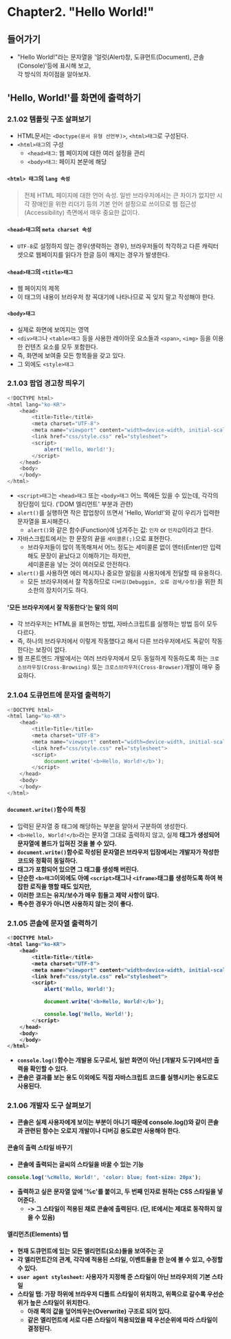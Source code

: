 # Chapter2. "Hello World!"
## 들어가기
-  "Hello World!"라는 문자열을 '얼럿(Alert)창, 도큐먼트(Document), 콘솔(Console)'등에 표시해 보고, <br> 각 방식의 차이점을 알아보자.

## 'Hello, World!'를 화면에 출력하기

### 2.1.02 템플릿 구조 살펴보기

- HTML문서는 `<Doctype(문서 유형 선언부)>`, `<html>태그`로 구성된다.
- `<html>태그`의 구성
    -  `<head>태그`: 웹 페이지에 대한 여러 설정을 관리
    -  `<body>태그`: 페이지 본문에 해당


#### `<html> 태그`의 `lang 속성`
> 전체 HTML 페이지에 대한 언어 속성. 일반 브라우저에서는 큰 차이가 없지만
> 시각 장애인을 위한 리더기 등의 기본 언어 설정으로 쓰이므로 
> 웹 접근성(Accessibility) 측면에서 매우 중요한 값이다.

####   `<head>태그`의 `meta charset 속성` 
- `UTF-8`로 설정하지 않는 경우(생략하는 경우), 브라우저들이 착각하고 다른 캐릭터셋으로 웹페이지를 읽다가 한글 등이 깨지는 경우가 발생한다.


####  `<head>태그`의 `<title>태그`
- 웹 페이지의 제목
- 이 태그의 내용이 브라우저 창 꼭대기에 나타나므로 꼭 잊지 말고 작성해야 한다.

####  `<body>태그`
- 실제로 화면에 보여지는 영역
- `<div>태그`나 `<table>태그` 등을 사용한 레이아웃 요소들과 `<span>`, `<img>` 등을 이용한 컨텐츠 요소를 모두 포함한다.
- 즉, 화면에 보여줄 모든 항목들을 갖고 있다.
- 그 외에도 `<style>태그`


###  2.1.03 팝업 경고창 띄우기
```js
<!DOCTYPE html>
<html lang="ko-KR">
    <head>
        <title>Title</title>
        <meta charset="UTF-8">
        <meta name="viewport" content="width=device-width, initial-scale=1">
        <link href="css/style.css" rel="stylesheet">
        <script>
            alert('Hello, World!');
        </script>
    </head>
    <body>
    </body>
</html>
```

- `<script>태그`는 `<head>태그` 또는 `<body>태그` 어느 쪽에든 있을 수 있는데, 각각의 장단점이 있다. ('DOM 엘리먼트' 부분과 관련)
- `alert()`를 실행하면 작은 팝업창이 뜨면서 'Hello, World!'와 같이 우리가 입력한 문자열을 표시해준다.
    - `alert()`와 같은 함수(Function)에 넘겨주는 값: `인자` or `인자값`이라고 한다.
- 자바스크립트에서는 한 문장의 끝을 `세미콜론(;)`으로 표현한다.
    - 브라우저들이 많이 똑똑해져서 어느 정도는 세미콜론 없이 엔터(Enter)만 입력해도 문장이 끝났다고 이해하기는 하지만, <br> 세미콜론을 넣는 것이 여러모로 안전하다.
- `alert()`를 사용하면 에러 메시지나 중요한 알림을 사용자에게 전달할 때 유용하다.
    - 모든 브라우저에서 잘 작동하므로 `디버깅(Debuggin, 오류 검색/수정)`을 위한 최소한의 장치이기도 하다.

####  '모든 브라우저에서 잘 작동한다'는 말의 의미
- 각 브라우저는 HTML을 표현하는 방법, 자바스크립트를 실행하는 방법 등이 모두 다르다. 
- 즉, 하나의 브라우저에서 이렇게 작동했다고 해서 다른 브라우저에서도 독같이 작동한다는 보장이 없다.
- 웹 프론트엔드 개발에서는 여러 브라우저에서 모두 동일하게 작동하도록 하는 `크로스브라우징(Cross-Browsing)` 또는 `크로스브라우저(Cross-Browser)`개발이 매우 중요하다.


### 2.1.04 도큐먼트에 문자열 출력하기

```js
<!DOCTYPE html>
<html lang="ko-KR">
    <head>
        <title>Title</title>
        <meta charset="UTF-8">
        <meta name="viewport" content="width=device-width, initial-scale=1">
        <link href="css/style.css" rel="stylesheet">
        <script>
            document.write('<b>Hello, World!</b>');
        </script>
    </head>
    <body>
    </body>
</html>
```
####  `document.write()`함수의 특징
- 입력된 문자열 중 태그에 해당하는 부분을 알아서 구분하여 생성한다.
- `<b>Hello, World!</b>`라는 문자열 그대로 출력하지 않고, 실제 <b>태그가 생성되어 문자열에 볼드가 입혀진 것을 볼 수 있다.
- `document.write()`함수로 작성된 문자열은 브라우저 입장에서는 개발자가 작성한 코드와 정확히 동일하다.
- 태그가 포함되어 있으면 그 태그를 생성해 버린다.
- 단순한 `<b>태그`이외에도 아예 `<script>`태그나 `<iframe>`태그를 생성하도록 하여 복잡한 로직을 행할 때도 있지만,
- 이러한 코드는 유지/보수가 매우 힘들고 제약 사항이 많다.
- 특수한 경우가 아니면 사용하지 않는 것이 좋다.
    
### 2.1.05 콘솔에 문자열 출력하기
```js
<!DOCTYPE html>
<html lang="ko-KR">
    <head>
        <title>Title</title>
        <meta charset="UTF-8">
        <meta name="viewport" content="width=device-width, initial-scale=1">
        <link href="css/style.css" rel="stylesheet">
        <script>
            alert('Hello, World!');

            document.write('<b>Hello, World!</b>');

            console.log('Hello, World!');
        </script>
    </head>
    <body>
    </body>
</html>
```
- `console.log()`함수는 개발용 도구로서, 일반 화면이 아닌 [개발자 도구]에서만 출력을 확인할 수 있다.
- 콘솔은 결과를 보는 용도 이외에도 직접 자바스크립트 코드를 실행시키는 용도로도 사용된다.

### 2.1.06 개발자 도구 살펴보기

- 콘솔은 실제 사용자에게 보이는 부분이 아니기 때문에 console.log()와 같이 콘솔과 관련된 함수는 오로지 개발이나 디버깅 용도로만 사용해야 한다.

####  콘솔의 출력 스타일 바꾸기
-  콘솔에 출력되는 글씨의 스타일을 바꿀 수 있는 기능
```js
console.log('%cHello, World!', 'color: blue; font-size: 20px');
```
- 출력하고 싶은 문자열 앞에 '%c'를 붙이고, 두 번째 인자로 원하는 CSS 스타일을 넣어준다. 
    - -> 그 스타일이 적용된 채로 콘솔에 출력된다. (단, IE에서는 제대로 동작하지 않을 수 있음)

####  엘리먼츠(Elements) 탭
- 현재 도큐먼트에 있는 모든 엘리먼트(요소)들을 보여주는 곳
- 각 엘리먼트간의 관계, 각각에 적용된 스타일, 이벤트들을 한 눈에 볼 수 있고, 수정할 수 있다.
- `user agent stylesheet`: 사용자가 지정해 준 스타일이 아닌 브라우저의 기본 스타일 
- 스타일 탭: 가장 하위에 브라우저 디폴트 스타일이 위치하고, 위쪽으로 갈수록 우선순위가 높은 스타일이 위치한다.
    - 아래 쪽의 값을 덮어씌우는(Overwrite) 구조로 되어 있다.
    - 같은 엘리먼트에 서로 다른 스타일이 적용되었을 때 우선순위에 따라 스타일이 결정된다.

